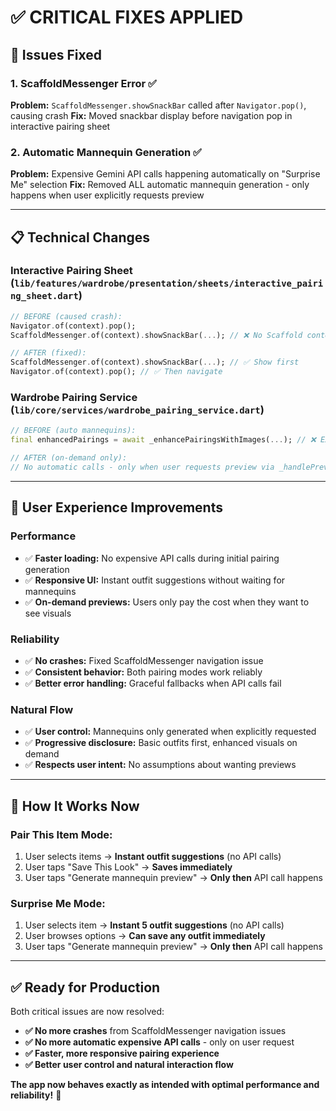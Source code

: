 # ✅ **CRITICAL FIXES APPLIED**

## 🎯 **Issues Fixed**

### **1. ScaffoldMessenger Error** ✅
**Problem:** `ScaffoldMessenger.showSnackBar` called after `Navigator.pop()`, causing crash
**Fix:** Moved snackbar display before navigation pop in interactive pairing sheet

### **2. Automatic Mannequin Generation** ✅
**Problem:** Expensive Gemini API calls happening automatically on "Surprise Me" selection
**Fix:** Removed ALL automatic mannequin generation - only happens when user explicitly requests preview

---

## 📋 **Technical Changes**

### **Interactive Pairing Sheet** (`lib/features/wardrobe/presentation/sheets/interactive_pairing_sheet.dart`)
```dart
// BEFORE (caused crash):
Navigator.of(context).pop();
ScaffoldMessenger.of(context).showSnackBar(...); // ❌ No Scaffold context

// AFTER (fixed):
ScaffoldMessenger.of(context).showSnackBar(...); // ✅ Show first
Navigator.of(context).pop(); // ✅ Then navigate
```

### **Wardrobe Pairing Service** (`lib/core/services/wardrobe_pairing_service.dart`)
```dart
// BEFORE (auto mannequins):
final enhancedPairings = await _enhancePairingsWithImages(...); // ❌ Expensive API call

// AFTER (on-demand only):
// No automatic calls - only when user requests preview via _handlePreview()
```

---

## 🚀 **User Experience Improvements**

### **Performance**
- ✅ **Faster loading:** No expensive API calls during initial pairing generation
- ✅ **Responsive UI:** Instant outfit suggestions without waiting for mannequins
- ✅ **On-demand previews:** Users only pay the cost when they want to see visuals

### **Reliability**
- ✅ **No crashes:** Fixed ScaffoldMessenger navigation issue
- ✅ **Consistent behavior:** Both pairing modes work reliably
- ✅ **Better error handling:** Graceful fallbacks when API calls fail

### **Natural Flow**
- ✅ **User control:** Mannequins only generated when explicitly requested
- ✅ **Progressive disclosure:** Basic outfits first, enhanced visuals on demand
- ✅ **Respects user intent:** No assumptions about wanting previews

---

## 🎨 **How It Works Now**

### **Pair This Item Mode:**
1. User selects items → **Instant outfit suggestions** (no API calls)
2. User taps "Save This Look" → **Saves immediately**
3. User taps "Generate mannequin preview" → **Only then** API call happens

### **Surprise Me Mode:**
1. User selects item → **Instant 5 outfit suggestions** (no API calls)
2. User browses options → **Can save any outfit immediately**
3. User taps "Generate mannequin preview" → **Only then** API call happens

---

## ✅ **Ready for Production**

Both critical issues are now resolved:
- **✅ No more crashes** from ScaffoldMessenger navigation issues
- **✅ No more automatic expensive API calls** - only on user request
- **✅ Faster, more responsive pairing experience**
- **✅ Better user control and natural interaction flow**

**The app now behaves exactly as intended with optimal performance and reliability!** 🎉
